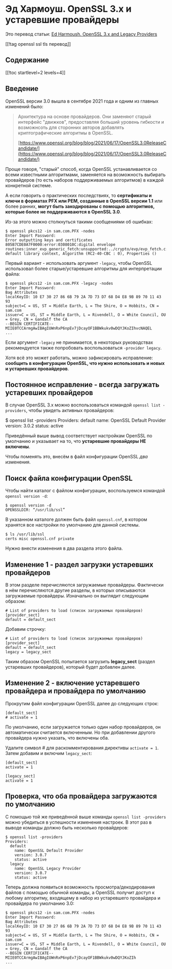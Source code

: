 Эд Хармоуш. OpenSSL 3.x и устаревшие провайдеры
===============================================

Это перевод статьи: [Ed Harmoush. OpenSSL 3.x and Legacy Providers](https://www.practicalnetworking.net/practical-tls/openssl-3-and-legacy-providers/)

[[!tag openssl ssl tls перевод]]

Содержание
----------

[[!toc startlevel=2 levels=4]]

Введение
--------

OpenSSL версии 3.0 вышла в сентябре 2021 года и одним из главных изменений было:

> Архитектура на основе провайдеров. Они заменяют старый интерфейс "движков", предоставляя больший уровень гибкости и возможнсоть для сторонних авторов добавлять криптографические алгоритмы в OpenSSL.
>
> [https://www.openssl.org/blog/blog/2021/06/17/OpenSSL3.0ReleaseCandidate/](https://www.openssl.org/blog/blog/2021/06/17/OpenSSL3.0ReleaseCandidate/)

Проще говоря, "старый" способ, когда OpenSSL устанавливается со всеми известными алгоритмами, заменяется на возможность выбирать провайдеров (то есть наборов поддерживаемых алгоритмов) в каждой конкретной системе.

А если говорить о практических последствиях, то **сертификаты и ключи в форматах PFX или PEM, созданные в OpenSSL версии 1.1** или более ранних, **могут быть закодированы с помощью алгоритмов, которые более не поддерживаются в OpenSSL 3.0**.

Из-за этого можно столкнуться такими сообщениями об ошибках:

    $ openssl pkcs12 -in sam.com.PFX -nodes
    Enter Import Password:
    Error outputting keys and certificates
    805B7CDE0A7F0000:error:0308010C:digital envelope routines:inner_evp_generic_fetch:unsupported:../crypto/evp/evp_fetch.c:349:Global default library context, Algorithm (RC2-40-CBC : 0), Properties ()

Первый вариант - использовать аргумент `-legacy`, чтобы OpenSSL использовал более старые/устаревшие алгоритмы для интерпретации файла:

    $ openssl pkcs12 -in sam.com.PFX -legacy -nodes
    Enter Import Password:
    Bag Attributes
    localKeyID: 10 E7 30 27 86 6B 79 2A 7D 73 D7 68 D4 E8 9B 89 70 11 43 93
    subject=C = US, ST = Middle Earth, L = The Shire, O = Hobbits, CN = sam.com
    issuer=C = US, ST = Middle Earth, L = Rivendell, O = White Council, OU = Grey, CN = Gandalf the CA
    --BEGIN CERTIFICATE--
    MIIE0TCCArmgAwIBAgIUWnRxP6npEv7jDcayOF1BBWkukv0wDQYJKoZIhvcNAQEL
    ...

Если аргумент `-legacy` не принимается, в некоторых руководствах рекомендуется также попробовать воспользоваться `-provider legacy`.

Хотя всё это может работать, можно зафиксировать исправление: **сообщить в конфигурации OpenSSL, что нужно использовать и новых и устаревших провайдеров**.

Постоянное исправление - всегда загружать устаревших провайдеров
----------------------------------------------------------------

В случае OpenSSL 3.x можно воспользоваться командой `openssl list -providers`, чтобы увидеть активных провайдеров:

$ openssl list -providers
Providers:
  default
    name: OpenSSL Default Provider
    version: 3.0.2
    status: active

Приведённый выше вывод соответствует настройкам OpenSSL по умолчанию и указывает на то, что **устаревшие провайдеры НЕ включены**.

Чтобы поменять это, внесём в файл конфигурации OpenSSL *два* изменения.

Поиск файла конфигурации OpenSSL
--------------------------------

Чтобы найти каталог с файлом конфигурации, воспользуемся командой `openssl version -d`:

    $ openssl version -d
    OPENSSLDIR: “/usr/lib/ssl”

В указанном каталоге должен быть файл `openssl.cnf`, в котором хранятся все настройки по умолчанию для данной системы.

    $ ls /usr/lib/ssl
    certs misc openssl.cnf private

Нужно внести изменения в два раздела этого файла.

Изменение 1 - раздел загрузки устаревших провайдеров
----------------------------------------------------

В этом разделе перечисляются загружаемые провайдеры. Фактически в нём перечисляются другие разделы, в которых описываются загружаемые провайдеры. Изначально он выглядит следующим образом:

    # List of providers to load (список загружаемых провайдеров)
    [provider_sect]
    default = default_sect 

Добавим строчку:

    # List of providers to load (список загружаемых провайдеров)
    [provider_sect]
    default = default_sect
    legacy = legacy_sect

Таким образом OpenSSL попытается загрузить **legacy_sect** (раздел устаревших провайдеров), который будет добавлен далее.

Изменение 2 - включение устаревшего провайдера и провайдера по умолчанию
------------------------------------------------------------------------

Прокрутим файл конфигурации OpenSSL далее до следующих строк:

    [default_sect]
    # activate = 1

По умолчанию, если загружается только один набор провайдеров, он автоматически считается включенным. Но при добавлении другого провайдера нужно указать, что включены оба.

Удалите символ # для раскомментирования директивы `activate = 1`. Затем добавим и включим `legacy_sect`:

    [default_sect]
    activate = 1
    
    [legacy_sect]
    activate = 1

Проверка, что оба провайдера загружаются по умолчанию
-----------------------------------------------------

С помощью той же приведённой выше команды `openssl list -providers` можно убедиться в успешности изменения настроек. В этот раз в выводе команды должно быть несколько провайдеров:

    $ openssl list -providers
    Providers:
      default
        name: OpenSSL Default Provider
        version: 3.0.7
        status: active
      legacy
        name: OpenSSL Legacy Provider
        version: 3.0.7
        status: active

Теперь должна появиться возможность просмотра/декодирования файлов с помощью обычной команды, а OpenSSL получит доступ к любому алгоритму, входящему в набор из устаревшего провайдера и провайдера по умолчанию 3.0:

    $ openssl pkcs12 -in sam.com.PFX -nodes
    Enter Import Password:
    Bag Attributes
    localKeyID: 10 E7 30 27 86 6B 79 2A 7D 73 D7 68 D4 E8 9B 89 70 11 43 93
    subject=C = US, ST = Middle Earth, L = The Shire, O = Hobbits, CN = sam.com
    issuer=C = US, ST = Middle Earth, L = Rivendell, O = White Council, OU = Grey, CN = Gandalf the CA
    --BEGIN CERTIFICATE--
    MIIE0TCCArmgAwIBAgIUWnRxP6npEv7jDcayOF1BBWkukv0wDQYJKoZIh
    ...
